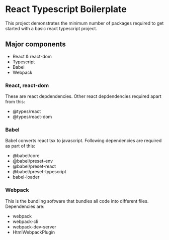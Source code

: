 # React Typescript Boilerplate
This project demonstrates the minimum number of packages required to get started with a basic react typescript project.

## Major components
- React & react-dom
- Typescript
- Babel
- Webpack

### React, react-dom
These are react depdendencies. Other react depdendencies required apart from this:
- @types/react
- @types/react-dom

### Babel
Babel converts react tsx to javascript. Following dependencies are required as part of this:
- @babel/core
- @babel/preset-env
- @babel/preset-react
- @babel/preset-typescript
- babel-loader

### Webpack
This is the bundling software that bundles all code into different files. Dependencies are:
- webpack
- webpack-cli
- webpack-dev-server
- HtmlWebpackPlugin
